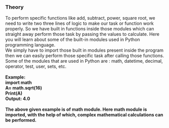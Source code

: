 ### Theory
To perform specific functions like add, subtract, power, square root, we need to write two three lines of logic to make our task or function work properly. So we have built in functions inside those modules which can straight away perform those task by passing the values to calculate.
Here you will learn about some of the built-in modules used in Python programming language.<br>
 We simply have to import those built in modules present inside the program then we can easily perform those specific task after calling those functions.
Some of the modules that are used in Python are :
math, datetime, decimal, operator, test, user, sets, etc.
<br>
<br>
<b>Example:<br>
import math<br>
A= math.sqrt(16)<br>
Print(A)<br>
Output: 4.0<br>
<b><br>
The above given example is of math module. Here math module is imported, with the help of which, complex mathematical calculations can be performed.
<br>
